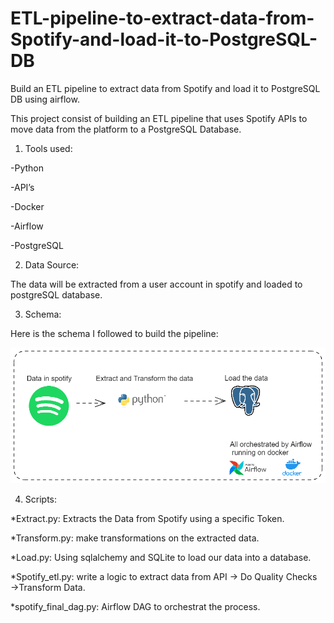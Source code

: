 # ETL-pipeline-to-extract-data-from-Spotify-and-load-it-to-PostgreSQL-DB
Build an ETL pipeline to extract data from Spotify and load it to PostgreSQL DB using airflow.

This project consist of building an ETL pipeline that uses Spotify APIs to move data from the platform to a PostgreSQL Database.

1) Tools used: 

  -Python
  
  -API’s
  
  -Docker
  
  -Airflow
  
  -PostgreSQL
	
2) Data Source:

The data will be extracted from a user account in spotify and loaded to postgreSQL database.

3) Schema:

Here is the schema I followed to build the pipeline:

![alt text](https://github.com/haytam1999/ETL-pipeline-to-extract-data-from-Spotify-and-load-it-to-PostgreSQL-DB/blob/master/Schema.png?raw=true)

4) Scripts:

*Extract.py: Extracts the Data from Spotify using a specific Token. 

*Transform.py: make transformations on the extracted data.

*Load.py: Using sqlalchemy and SQLite to load our data into a database.

*Spotify_etl.py: write a logic to extract data from API → Do Quality Checks →Transform Data.
					 
*spotify_final_dag.py: Airflow DAG to orchestrat the process.
